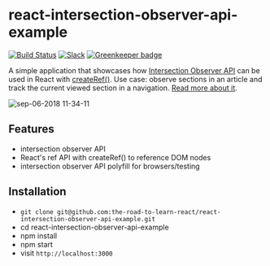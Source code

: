 # react-intersection-observer-api-example

[![Build Status](https://travis-ci.org/the-road-to-learn-react/react-intersection-observer-api-example.svg?branch=master)](https://travis-ci.org/the-road-to-learn-react/react-intersection-observer-api-example) [![Slack](https://slack-the-road-to-learn-react.wieruch.com/badge.svg)](https://slack-the-road-to-learn-react.wieruch.com/) [![Greenkeeper badge](https://badges.greenkeeper.io/the-road-to-learn-react/react-intersection-observer-api-example.svg)](https://greenkeeper.io/)

A simple application that showcases how [Intersection Observer API](https://developer.mozilla.org/en-US/docs/Web/API/Intersection_Observer_API) can be used in React with [createRef()](https://reactjs.org/docs/refs-and-the-dom.html). Use case: observe sections in an article and track the current viewed section in a navigation. [Read more about it](https://www.robinwieruch.de/react-intersection-observer-api).

![sep-06-2018 11-34-11](https://user-images.githubusercontent.com/2479967/45150340-eac42280-b1cb-11e8-9432-5d0324dad237.gif)

## Features

* intersection observer API
* React's ref API with createRef() to reference DOM nodes
* intersection observer API polyfill for browsers/testing

## Installation

* `git clone git@github.com:the-road-to-learn-react/react-intersection-observer-api-example.git`
* cd react-intersection-observer-api-example
* npm install
* npm start
* visit `http://localhost:3000`
